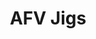 ---
layout: product
title: "AFV Jigs"
price: "5500" 
desc: "AFV Jig"
img_path: "/assets/img/VMP000.webp"
brand: "Vertigo"
available: false
special_offer: false
new: false
soon: false
cat: "070000"
subcat: "070300"
subsubcat: "00"
sifra: "VMP000"
popular: false
---